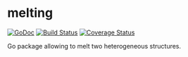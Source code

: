  melting
=========================================================

[![GoDoc](https://godoc.org/github.com/mbrt/melting?status.png)](https://godoc.org/github.com/mbrt/melting) [![Build Status](https://travis-ci.org/mbrt/melting.svg)](https://travis-ci.org/mbrt/melting) [![Coverage Status](https://coveralls.io/repos/mbrt/melting/badge.svg)](https://coveralls.io/r/mbrt/melting) 

Go package allowing to melt two heterogeneous structures.
